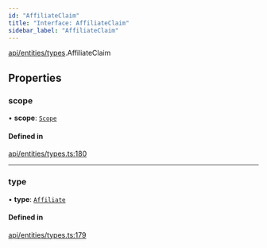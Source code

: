 ```yaml
---
id: "AffiliateClaim"
title: "Interface: AffiliateClaim"
sidebar_label: "AffiliateClaim"
---
```


[api/entities/types](../../../../../modules/API/Entities/Types/Types.md).AffiliateClaim

## Properties

### scope

• **scope**: [`Scope`](../Scope/Scope.md)

#### Defined in

[api/entities/types.ts:180](https://github.com/PolymeshAssociation/polymesh-sdk/blob/8a9158669/src/api/entities/types.ts#L180)

___

### type

• **type**: [`Affiliate`](../../../../../enums/API/Entities/Types/ClaimType/ClaimType.md#affiliate)

#### Defined in

[api/entities/types.ts:179](https://github.com/PolymeshAssociation/polymesh-sdk/blob/8a9158669/src/api/entities/types.ts#L179)
